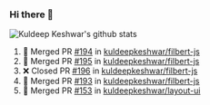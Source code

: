 ### Hi there 👋

<!--
**kuldeepkeshwar/kuldeepkeshwar** is a ✨ _special_ ✨ repository because its `README.md` (this file) appears on your GitHub profile.

Here are some ideas to get you started:

- 🔭 I’m currently working on ...
- 🌱 I’m currently learning ...
- 👯 I’m looking to collaborate on ...
- 🤔 I’m looking for help with ...
- 💬 Ask me about ...
- 📫 How to reach me: ...
- 😄 Pronouns: ...
- ⚡ Fun fact: ...
-->
![Kuldeep Keshwar's github stats](https://github-readme-stats.vercel.app/api?username=kuldeepkeshwar&show_icons=true)

<!--START_SECTION:activity-->
1. 🎉 Merged PR [#194](https://github.com/kuldeepkeshwar/filbert-js/pull/194) in [kuldeepkeshwar/filbert-js](https://github.com/kuldeepkeshwar/filbert-js)
2. 🎉 Merged PR [#195](https://github.com/kuldeepkeshwar/filbert-js/pull/195) in [kuldeepkeshwar/filbert-js](https://github.com/kuldeepkeshwar/filbert-js)
3. ❌ Closed PR [#196](https://github.com/kuldeepkeshwar/filbert-js/pull/196) in [kuldeepkeshwar/filbert-js](https://github.com/kuldeepkeshwar/filbert-js)
4. 🎉 Merged PR [#193](https://github.com/kuldeepkeshwar/filbert-js/pull/193) in [kuldeepkeshwar/filbert-js](https://github.com/kuldeepkeshwar/filbert-js)
5. 🎉 Merged PR [#153](https://github.com/kuldeepkeshwar/layout-ui/pull/153) in [kuldeepkeshwar/layout-ui](https://github.com/kuldeepkeshwar/layout-ui)
<!--END_SECTION:activity-->
